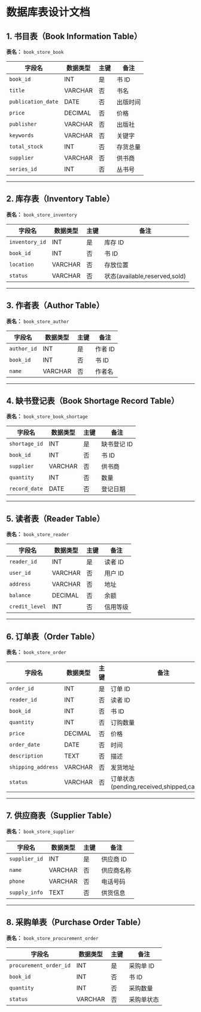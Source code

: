 # 数据库表设计文档

## 1. 书目表（Book Information Table）
**表名：** `book_store_book`

| 字段名         | 数据类型   | 主键 | 备注         |
| --------------- | ---------- | ---- | ------------ |
| `book_id`       | INT        | 是   | 书 ID        |
| `title`         | VARCHAR    | 否   | 书名         |
| `publication_date` | DATE    | 否   | 出版时间     |
| `price`         | DECIMAL    | 否   | 价格         |
| `publisher`     | VARCHAR    | 否   | 出版社       |
| `keywords`      | VARCHAR    | 否   | 关键字       |
| `total_stock`   | INT        | 否   | 存货总量     |
| `supplier`      | VARCHAR    | 否   | 供书商       |
| `series_id`     | INT        | 否   | 丛书号       |

---

## 2. 库存表（Inventory Table）
**表名：** `book_store_inventory`

| 字段名       | 数据类型   | 主键 | 备注         |
| ------------ | ---------- | ---- | ------------ |
| `inventory_id` | INT      | 是   | 库存 ID      |
| `book_id`    | INT        | 否   | 书 ID        |
| `location`   | VARCHAR    | 否   | 存放位置     |
| `status`     | VARCHAR    | 否   | 状态(available,reserved,sold) |

---

## 3. 作者表（Author Table）
**表名：** `book_store_author`

| 字段名       | 数据类型   | 主键 | 备注         |
| ------------ | ---------- | ---- | ------------ |
| `author_id`  | INT        | 是   | 作者 ID      |
| `book_id`    | INT        | 否   | 书 ID        |
| `name`       | VARCHAR    | 否   | 作者名       |

---

## 4. 缺书登记表（Book Shortage Record Table）
**表名：** `book_store_book_shortage`

| 字段名         | 数据类型   | 主键 | 备注         |
| --------------- | ---------- | ---- | ------------ |
| `shortage_id`   | INT        | 是   | 缺书登记 ID  |
| `book_id`       | INT        | 否   | 书 ID        |
| `supplier`      | VARCHAR    | 否   | 供书商       |
| `quantity`      | INT        | 否   | 数量         |
| `record_date`   | DATE       | 否   | 登记日期     |

---

## 5. 读者表（Reader Table）
**表名：** `book_store_reader`

| 字段名         | 数据类型   | 主键 | 备注         |
| --------------- | ---------- | ---- | ------------ |
| `reader_id`     | INT        | 是   | 读者 ID      |
| `user_id`       | VARCHAR    | 否   | 用户 ID      |
| `address`       | VARCHAR    | 否   | 地址         |
| `balance`       | DECIMAL    | 否   | 余额         |
| `credit_level`  | INT        | 否   | 信用等级     |

---

## 6. 订单表（Order Table）
**表名：** `book_store_order`

| 字段名         | 数据类型   | 主键 | 备注         |
| --------------- | ---------- | ---- | ------------ |
| `order_id`      | INT        | 是   | 订单 ID      |
| `reader_id`     | INT        | 否   | 读者 ID      |
| `book_id`       | INT        | 否   | 书 ID        |
| `quantity`      | INT        | 否   | 订购数量     |
| `price`         | DECIMAL    | 否   | 价格         |
| `order_date`    | DATE       | 否   | 时间         |
| `description`   | TEXT       | 否   | 描述         |
| `shipping_address` | VARCHAR | 否   | 发货地址     |
| `status`        | VARCHAR    | 否   | 订单状态(pending,received,shipped,canceled) |

---

## 7. 供应商表（Supplier Table）
**表名：** `book_store_supplier`

| 字段名         | 数据类型   | 主键 | 备注         |
| --------------- | ---------- | ---- | ------------ |
| `supplier_id`   | INT        | 是   | 供应商 ID    |
| `name`          | VARCHAR    | 否   | 供应商名称   |
| `phone`         | VARCHAR    | 否   | 电话号码     |
| `supply_info`   | TEXT       | 否   | 供货信息     |

---

## 8. 采购单表（Purchase Order Table）
**表名：** `book_store_procurement_order`

| 字段名         | 数据类型   | 主键 | 备注         |
| --------------- | ---------- | ---- | ------------ |
| `procurement_order_id` | INT    | 是   | 采购单 ID    |
| `book_id`       | INT        | 否   | 书 ID        |
| `quantity`      | INT        | 否   | 采购数量     |
| `status`        | VARCHAR    | 否   | 采购单状态   |
